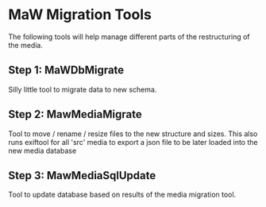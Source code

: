 # MaW Migration Tools

The following tools will help manage different parts of the restructuring of the media.

## Step 1: MaWDbMigrate

Silly little tool to migrate data to new schema.

## Step 2: MawMediaMigrate

Tool to move / rename / resize files to the new structure and sizes.
This also runs exiftool for all 'src' media to export a json file to be later loaded into the new media database

## Step 3: MawMediaSqlUpdate

Tool to update database based on results of the media migration tool.
